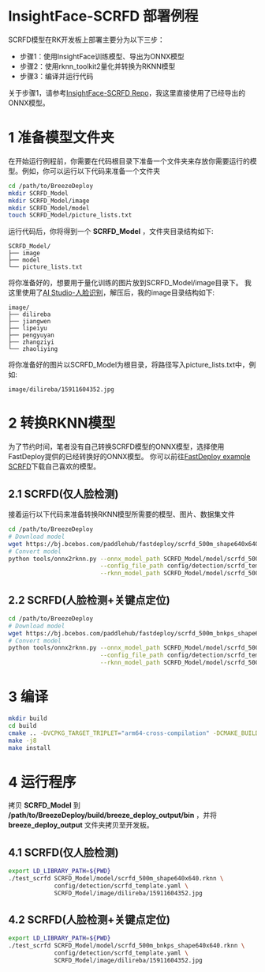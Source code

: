 # InsightFace-SCRFD 部署例程

SCRFD模型在RK开发板上部署主要分为以下三步：

* 步骤1：使用InsightFace训练模型、导出为ONNX模型
* 步骤2：使用rknn_toolkit2量化并转换为RKNN模型
* 步骤3：编译并运行代码

关于步骤1，请参考[InsightFace-SCRFD Repo](https://github.com/deepinsight/insightface/tree/master/detection/scrfd)，我这里直接使用了已经导出的ONNX模型。

# 1 准备模型文件夹

在开始运行例程前，你需要在代码根目录下准备一个文件夹来存放你需要运行的模型。例如，你可以运行以下代码来准备一个文件夹

```bash
cd /path/to/BreezeDeploy
mkdir SCRFD_Model
mkdir SCRFD_Model/image
mkdir SCRFD_Model/model
touch SCRFD_Model/picture_lists.txt
```

运行代码后，你将得到一个 **SCRFD_Model** ，文件夹目录结构如下:

```text
SCRFD_Model/
├── image
├── model
└── picture_lists.txt
```

将你准备好的，想要用于量化训练的图片放到SCRFD_Model/image目录下。
我这里使用了[AI Studio-人脸识别](https://aistudio.baidu.com/datasetdetail/94187)，解压后，我的image目录结构如下:

```text
image/
├── dilireba
├── jiangwen
├── lipeiyu
├── pengyuyan
├── zhangziyi
└── zhaoliying
```

将你准备好的图片以SCRFD_Model为根目录，将路径写入picture_lists.txt中，例如:

```text
image/dilireba/15911604352.jpg
```

# 2 转换RKNN模型

为了节约时间，笔者没有自己转换SCRFD模型的ONNX模型，选择使用FastDeploy提供的已经转换好的ONNX模型。
你可以前往[FastDeploy example SCRFD](https://github.com/PaddlePaddle/FastDeploy/tree/develop/examples/vision/facedet/scrfd)下载自己喜欢的模型。

## 2.1 SCRFD(仅人脸检测)

接着运行以下代码来准备转换RKNN模型所需要的模型、图片、数据集文件

```bash
cd /path/to/BreezeDeploy
# Download model
wget https://bj.bcebos.com/paddlehub/fastdeploy/scrfd_500m_shape640x640.onnx -P SCRFD_Model/model
# Convert model
python tools/onnx2rknn.py --onnx_model_path SCRFD_Model/model/scrfd_500m_shape640x640.onnx \
                          --config_file_path config/detection/scrfd_template.yaml \
                          --rknn_model_path SCRFD_Model/model/scrfd_500m_shape640x640.rknn
```

## 2.2 SCRFD(人脸检测+关键点定位)

```bash
cd /path/to/BreezeDeploy
# Download model
wget https://bj.bcebos.com/paddlehub/fastdeploy/scrfd_500m_bnkps_shape640x640.onnx -P SCRFD_Model/model
# Convert model
python tools/onnx2rknn.py --onnx_model_path SCRFD_Model/model/scrfd_500m_bnkps_shape640x640.onnx \
                          --config_file_path config/detection/scrfd_template.yaml \
                          --rknn_model_path SCRFD_Model/model/scrfd_500m_bnkps_shape640x640.rknn
```

# 3 编译

```bash
mkdir build
cd build
cmake .. -DVCPKG_TARGET_TRIPLET="arm64-cross-compilation" -DCMAKE_BUILD_TYPE=Release -DCMAKE_INSTALL_PREFIX="${PWD}/breeze_deploy_output"
make -j8
make install
```

# 4 运行程序

拷贝 **SCRFD_Model** 到 **/path/to/BreezeDeploy/build/breeze_deploy_output/bin** ，并将 **breeze_deploy_output** 文件夹拷贝至开发板。

## 4.1 SCRFD(仅人脸检测)

```bash
export LD_LIBRARY_PATH=${PWD}
./test_scrfd SCRFD_Model/model/scrfd_500m_shape640x640.rknn \
             config/detection/scrfd_template.yaml \
             SCRFD_Model/image/dilireba/15911604352.jpg
```

## 4.2 SCRFD(人脸检测+关键点定位)

```bash
export LD_LIBRARY_PATH=${PWD}
./test_scrfd SCRFD_Model/model/scrfd_500m_bnkps_shape640x640.rknn \
             config/detection/scrfd_template.yaml \
             SCRFD_Model/image/dilireba/15911604352.jpg
```